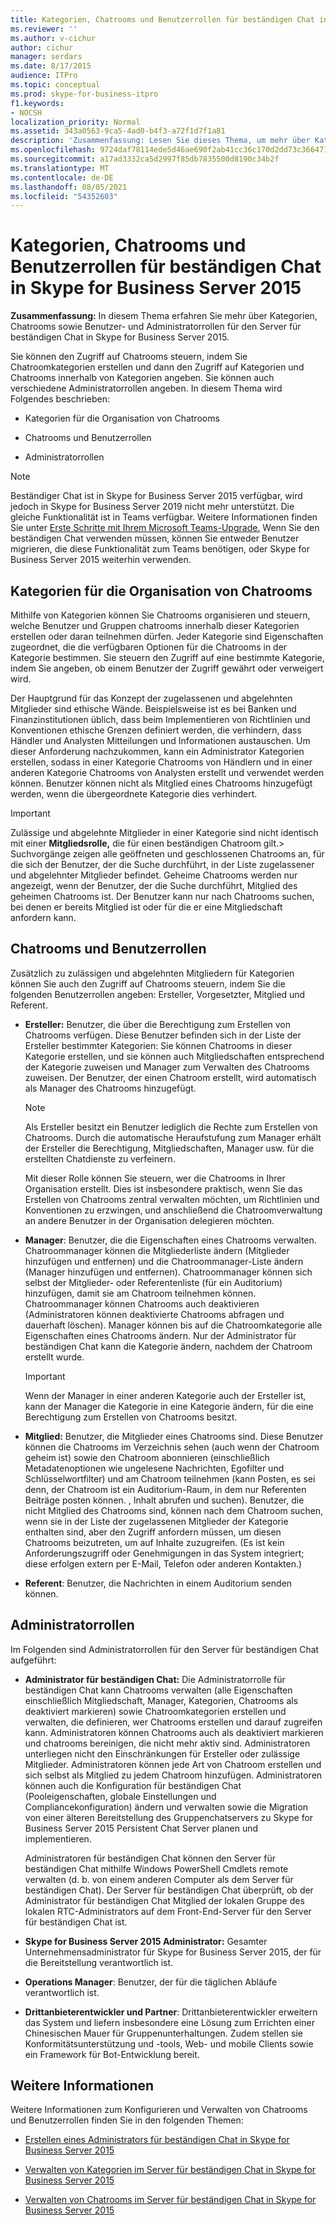 ```yaml
---
title: Kategorien, Chatrooms und Benutzerrollen für beständigen Chat in Skype for Business Server 2015
ms.reviewer: ''
ms.author: v-cichur
author: cichur
manager: serdars
ms.date: 8/17/2015
audience: ITPro
ms.topic: conceptual
ms.prod: skype-for-business-itpro
f1.keywords:
- NOCSH
localization_priority: Normal
ms.assetid: 343a0563-9ca5-4ad0-b4f3-a72f1d7f1a81
description: 'Zusammenfassung: Lesen Sie dieses Thema, um mehr über Kategorien, Chatrooms sowie Benutzer- und Administratorrollen für den Server für beständigen Chat in Skype for Business Server 2015 zu erfahren.'
ms.openlocfilehash: 9724daf78114ede5d46ae690f2ab41cc36c170d2dd73c3664718e7ac4bb995f1
ms.sourcegitcommit: a17ad3332ca5d2997f85db7835500d8190c34b2f
ms.translationtype: MT
ms.contentlocale: de-DE
ms.lasthandoff: 08/05/2021
ms.locfileid: "54352603"
---
```

# <a name="persistent-chat-categories-chat-rooms-and-user-roles-in-skype-for-business-server-2015"></a>Kategorien, Chatrooms und Benutzerrollen für beständigen Chat in Skype for Business Server 2015
 
**Zusammenfassung:** In diesem Thema erfahren Sie mehr über Kategorien, Chatrooms sowie Benutzer- und Administratorrollen für den Server für beständigen Chat in Skype for Business Server 2015.
  
Sie können den Zugriff auf Chatrooms steuern, indem Sie Chatroomkategorien erstellen und dann den Zugriff auf Kategorien und Chatrooms innerhalb von Kategorien angeben. Sie können auch verschiedene Administratorrollen angeben. In diesem Thema wird Folgendes beschrieben: 
  
- Kategorien für die Organisation von Chatrooms
    
- Chatrooms und Benutzerrollen
    
- Administratorrollen

> [!NOTE] 
> Beständiger Chat ist in Skype for Business Server 2015 verfügbar, wird jedoch in Skype for Business Server 2019 nicht mehr unterstützt. Die gleiche Funktionalität ist in Teams verfügbar. Weitere Informationen finden Sie unter [Erste Schritte mit Ihrem Microsoft Teams-Upgrade.](/microsoftteams/upgrade-start-here) Wenn Sie den beständigen Chat verwenden müssen, können Sie entweder Benutzer migrieren, die diese Funktionalität zum Teams benötigen, oder Skype for Business Server 2015 weiterhin verwenden. 
    
## <a name="categories-for-organizing-chat-rooms"></a>Kategorien für die Organisation von Chatrooms

Mithilfe von Kategorien können Sie Chatrooms organisieren und steuern, welche Benutzer und Gruppen chatrooms innerhalb dieser Kategorien erstellen oder daran teilnehmen dürfen. Jeder Kategorie sind Eigenschaften zugeordnet, die die verfügbaren Optionen für die Chatrooms in der Kategorie bestimmen. Sie steuern den Zugriff auf eine bestimmte Kategorie, indem Sie angeben, ob einem Benutzer der Zugriff gewährt oder verweigert wird.
  
Der Hauptgrund für das Konzept der zugelassenen und abgelehnten Mitglieder sind ethische Wände. Beispielsweise ist es bei Banken und Finanzinstitutionen üblich, dass beim Implementieren von Richtlinien und Konventionen ethische Grenzen definiert werden, die verhindern, dass Händler und Analysten Mitteilungen und Informationen austauschen. Um dieser Anforderung nachzukommen, kann ein Administrator Kategorien erstellen, sodass in einer Kategorie Chatrooms von Händlern und in einer anderen Kategorie Chatrooms von Analysten erstellt und verwendet werden können. Benutzer können nicht als Mitglied eines Chatrooms hinzugefügt werden, wenn die übergeordnete Kategorie dies verhindert.
  
> [!IMPORTANT]
> Zulässige und abgelehnte Mitglieder in einer Kategorie sind nicht identisch mit einer **Mitgliedsrolle,** die für einen beständigen Chatroom gilt.> Suchvorgänge zeigen alle geöffneten und geschlossenen Chatrooms an, für die sich der Benutzer, der die Suche durchführt, in der Liste zugelassener und abgelehnter Mitglieder befindet. Geheime Chatrooms werden nur angezeigt, wenn der Benutzer, der die Suche durchführt, Mitglied des geheimen Chatrooms ist. Der Benutzer kann nur nach Chatrooms suchen, bei denen er bereits Mitglied ist oder für die er eine Mitgliedschaft anfordern kann. 
  
## <a name="chat-rooms-and-user-roles"></a>Chatrooms und Benutzerrollen

Zusätzlich zu zulässigen und abgelehnten Mitgliedern für Kategorien können Sie auch den Zugriff auf Chatrooms steuern, indem Sie die folgenden Benutzerrollen angeben: Ersteller, Vorgesetzter, Mitglied und Referent.
  
- **Ersteller:** Benutzer, die über die Berechtigung zum Erstellen von Chatrooms verfügen. Diese Benutzer befinden sich in der Liste der Ersteller bestimmter Kategorien: Sie können Chatrooms in dieser Kategorie erstellen, und sie können auch Mitgliedschaften entsprechend der Kategorie zuweisen und Manager zum Verwalten des Chatrooms zuweisen. Der Benutzer, der einen Chatroom erstellt, wird automatisch als Manager des Chatrooms hinzugefügt.
    
    > [!NOTE]
    > Als Ersteller besitzt ein Benutzer lediglich die Rechte zum Erstellen von Chatrooms. Durch die automatische Heraufstufung zum Manager erhält der Ersteller die Berechtigung, Mitgliedschaften, Manager usw. für die erstellten Chatdienste zu verfeinern. 
  
    Mit dieser Rolle können Sie steuern, wer die Chatrooms in Ihrer Organisation erstellt. Dies ist insbesondere praktisch, wenn Sie das Erstellen von Chatrooms zentral verwalten möchten, um Richtlinien und Konventionen zu erzwingen, und anschließend die Chatroomverwaltung an andere Benutzer in der Organisation delegieren möchten.
    
- **Manager**: Benutzer, die die Eigenschaften eines Chatrooms verwalten. Chatroommanager können die Mitgliederliste ändern (Mitglieder hinzufügen und entfernen) und die Chatroommanager-Liste ändern (Manager hinzufügen und entfernen). Chatroommanager können sich selbst der Mitglieder- oder Referentenliste (für ein Auditorium) hinzufügen, damit sie am Chatroom teilnehmen können. Chatroommanager können Chatrooms auch deaktivieren (Administratoren können deaktivierte Chatrooms abfragen und dauerhaft löschen). Manager können bis auf die Chatroomkategorie alle Eigenschaften eines Chatrooms ändern. Nur der Administrator für beständigen Chat kann die Kategorie ändern, nachdem der Chatroom erstellt wurde.
    
    > [!IMPORTANT]
    > Wenn der Manager in einer anderen Kategorie auch der Ersteller ist, kann der Manager die Kategorie in eine Kategorie ändern, für die eine Berechtigung zum Erstellen von Chatrooms besitzt. 
  
- **Mitglied:** Benutzer, die Mitglieder eines Chatrooms sind. Diese Benutzer können die Chatrooms im Verzeichnis sehen (auch wenn der Chatroom geheim ist) sowie den Chatroom abonnieren (einschließlich Metadatenoptionen wie ungelesene Nachrichten, Egofilter und Schlüsselwortfilter) und am Chatroom teilnehmen (kann Posten, es sei denn, der Chatroom ist ein Auditorium-Raum, in dem nur Referenten Beiträge posten können. , Inhalt abrufen und suchen). Benutzer, die nicht Mitglied des Chatrooms sind, können nach dem Chatroom suchen, wenn sie in der Liste der zugelassenen Mitglieder der Kategorie enthalten sind, aber den Zugriff anfordern müssen, um diesen Chatrooms beizutreten, um auf Inhalte zuzugreifen. (Es ist kein Anforderungszugriff oder Genehmigungen in das System integriert; diese erfolgen extern per E-Mail, Telefon oder anderen Kontakten.)
    
- **Referent**: Benutzer, die Nachrichten in einem Auditorium senden können.
    
## <a name="administrator-roles"></a>Administratorrollen

Im Folgenden sind Administratorrollen für den Server für beständigen Chat aufgeführt:
  
- **Administrator für beständigen Chat:** Die Administratorrolle für beständigen Chat kann Chatrooms verwalten (alle Eigenschaften einschließlich Mitgliedschaft, Manager, Kategorien, Chatrooms als deaktiviert markieren) sowie Chatroomkategorien erstellen und verwalten, die definieren, wer Chatrooms erstellen und darauf zugreifen kann. Administratoren können Chatrooms auch als deaktiviert markieren und chatrooms bereinigen, die nicht mehr aktiv sind. Administratoren unterliegen nicht den Einschränkungen für Ersteller oder zulässige Mitglieder. Administratoren können jede Art von Chatroom erstellen und sich selbst als Mitglied zu jedem Chatroom hinzufügen. Administratoren können auch die Konfiguration für beständigen Chat (Pooleigenschaften, globale Einstellungen und Compliancekonfiguration) ändern und verwalten sowie die Migration von einer älteren Bereitstellung des Gruppenchatservers zu Skype for Business Server 2015 Persistent Chat Server planen und implementieren.
    
    Administratoren für beständigen Chat können den Server für beständigen Chat mithilfe Windows PowerShell Cmdlets remote verwalten (d. b. von einem anderen Computer als dem Server für beständigen Chat). Der Server für beständigen Chat überprüft, ob der Administrator für beständigen Chat Mitglied der lokalen Gruppe des lokalen RTC-Administrators auf dem Front-End-Server für den Server für beständigen Chat ist.
    
- **Skype for Business Server 2015 Administrator:** Gesamter Unternehmensadministrator für Skype for Business Server 2015, der für die Bereitstellung verantwortlich ist.
    
- **Operations Manager**: Benutzer, der für die täglichen Abläufe verantwortlich ist.
    
- **Drittanbieterentwickler und Partner**: Drittanbieterentwickler erweitern das System und liefern insbesondere eine Lösung zum Errichten einer Chinesischen Mauer für Gruppenunterhaltungen. Zudem stellen sie Konformitätsunterstützung und -tools, Web- und mobile Clients sowie ein Framework für Bot-Entwicklung bereit.
    
## <a name="for-more-information"></a>Weitere Informationen

Weitere Informationen zum Konfigurieren und Verwalten von Chatrooms und Benutzerrollen finden Sie in den folgenden Themen:
  
- [Erstellen eines Administrators für beständigen Chat in Skype for Business Server 2015](../../deploy/deploy-persistent-chat-server/create-a-persistent-chat-administrator.md)
    
- [Verwalten von Kategorien im Server für beständigen Chat in Skype for Business Server 2015](../../manage/persistent-chat/categories.md)
    
- [Verwalten von Chatrooms im Server für beständigen Chat in Skype for Business Server 2015](../../manage/persistent-chat/chat-rooms.md)
    

